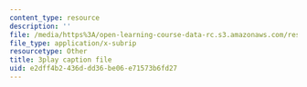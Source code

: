 ```yaml
---
content_type: resource
description: ''
file: /media/https%3A/open-learning-course-data-rc.s3.amazonaws.com/res-18-009-learn-differential-equations-up-close-with-gilbert-strang-and-cleve-moler-fall-2015/e2dff4b2436ddd36be06e71573b6fd27_vA9dfINW4Rg.srt
file_type: application/x-subrip
resourcetype: Other
title: 3play caption file
uid: e2dff4b2-436d-dd36-be06-e71573b6fd27
---
```


